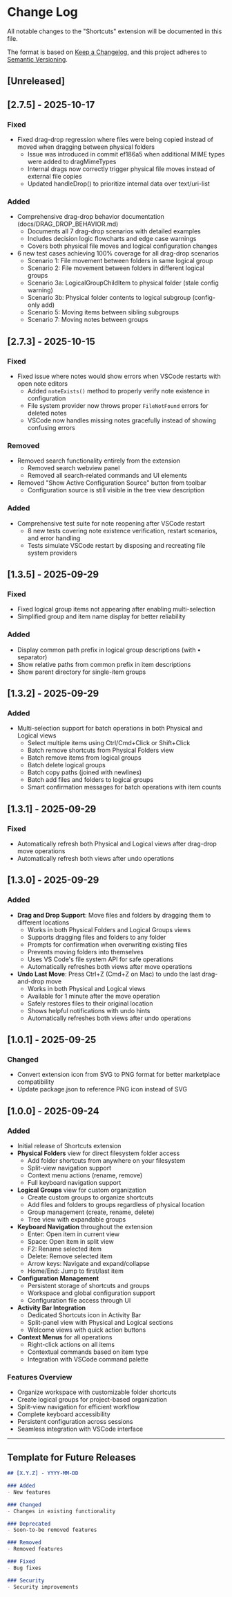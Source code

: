# Change Log

All notable changes to the "Shortcuts" extension will be documented in this file.

The format is based on [Keep a Changelog](https://keepachangelog.com/en/1.0.0/),
and this project adheres to [Semantic Versioning](https://semver.org/spec/v2.0.0.html).

## [Unreleased]

## [2.7.5] - 2025-10-17

### Fixed
- Fixed drag-drop regression where files were being copied instead of moved when dragging between physical folders
  - Issue was introduced in commit ef186a5 when additional MIME types were added to dragMimeTypes
  - Internal drags now correctly trigger physical file moves instead of external file copies
  - Updated handleDrop() to prioritize internal data over text/uri-list

### Added
- Comprehensive drag-drop behavior documentation (docs/DRAG_DROP_BEHAVIOR.md)
  - Documents all 7 drag-drop scenarios with detailed examples
  - Includes decision logic flowcharts and edge case warnings
  - Covers both physical file moves and logical configuration changes
- 6 new test cases achieving 100% coverage for all drag-drop scenarios
  - Scenario 1: File movement between folders in same logical group
  - Scenario 2: File movement between folders in different logical groups
  - Scenario 3a: LogicalGroupChildItem to physical folder (stale config warning)
  - Scenario 3b: Physical folder contents to logical subgroup (config-only add)
  - Scenario 5: Moving items between sibling subgroups
  - Scenario 7: Moving notes between groups

## [2.7.3] - 2025-10-15

### Fixed
- Fixed issue where notes would show errors when VSCode restarts with open note editors
  - Added `noteExists()` method to properly verify note existence in configuration
  - File system provider now throws proper `FileNotFound` errors for deleted notes
  - VSCode now handles missing notes gracefully instead of showing confusing errors

### Removed
- Removed search functionality entirely from the extension
  - Removed search webview panel
  - Removed all search-related commands and UI elements
- Removed "Show Active Configuration Source" button from toolbar
  - Configuration source is still visible in the tree view description

### Added
- Comprehensive test suite for note reopening after VSCode restart
  - 8 new tests covering note existence verification, restart scenarios, and error handling
  - Tests simulate VSCode restart by disposing and recreating file system providers

## [1.3.5] - 2025-09-29

### Fixed
- Fixed logical group items not appearing after enabling multi-selection
- Simplified group and item name display for better reliability

### Added
- Display common path prefix in logical group descriptions (with • separator)
- Show relative paths from common prefix in item descriptions
- Show parent directory for single-item groups

## [1.3.2] - 2025-09-29

### Added
- Multi-selection support for batch operations in both Physical and Logical views
  - Select multiple items using Ctrl/Cmd+Click or Shift+Click
  - Batch remove shortcuts from Physical Folders view
  - Batch remove items from logical groups
  - Batch delete logical groups
  - Batch copy paths (joined with newlines)
  - Batch add files and folders to logical groups
  - Smart confirmation messages for batch operations with item counts

## [1.3.1] - 2025-09-29

### Fixed
- Automatically refresh both Physical and Logical views after drag-drop move operations
- Automatically refresh both views after undo operations

## [1.3.0] - 2025-09-29

### Added
- **Drag and Drop Support**: Move files and folders by dragging them to different locations
  - Works in both Physical Folders and Logical Groups views
  - Supports dragging files and folders to any folder
  - Prompts for confirmation when overwriting existing files
  - Prevents moving folders into themselves
  - Uses VS Code's file system API for safe operations
  - Automatically refreshes both views after move operations
- **Undo Last Move**: Press Ctrl+Z (Cmd+Z on Mac) to undo the last drag-and-drop move
  - Works in both Physical and Logical views
  - Available for 1 minute after the move operation
  - Safely restores files to their original location
  - Shows helpful notifications with undo hints
  - Automatically refreshes both views after undo operations

## [1.0.1] - 2025-09-25

### Changed
- Convert extension icon from SVG to PNG format for better marketplace compatibility
- Update package.json to reference PNG icon instead of SVG

## [1.0.0] - 2025-09-24

### Added
- Initial release of Shortcuts extension
- **Physical Folders** view for direct filesystem folder access
  - Add folder shortcuts from anywhere on your filesystem
  - Split-view navigation support
  - Context menu actions (rename, remove)
  - Full keyboard navigation support
- **Logical Groups** view for custom organization
  - Create custom groups to organize shortcuts
  - Add files and folders to groups regardless of physical location
  - Group management (create, rename, delete)
  - Tree view with expandable groups
- **Keyboard Navigation** throughout the extension
  - Enter: Open item in current view
  - Space: Open item in split view
  - F2: Rename selected item
  - Delete: Remove selected item
  - Arrow keys: Navigate and expand/collapse
  - Home/End: Jump to first/last item
- **Configuration Management**
  - Persistent storage of shortcuts and groups
  - Workspace and global configuration support
  - Configuration file access through UI
- **Activity Bar Integration**
  - Dedicated Shortcuts icon in Activity Bar
  - Split-panel view with Physical and Logical sections
  - Welcome views with quick action buttons
- **Context Menus** for all operations
  - Right-click actions on all items
  - Contextual commands based on item type
  - Integration with VSCode command palette

### Features Overview
- Organize workspace with customizable folder shortcuts
- Create logical groups for project-based organization
- Split-view navigation for efficient workflow
- Complete keyboard accessibility
- Persistent configuration across sessions
- Seamless integration with VSCode interface

---

## Template for Future Releases

```markdown
## [X.Y.Z] - YYYY-MM-DD

### Added
- New features

### Changed
- Changes in existing functionality

### Deprecated
- Soon-to-be removed features

### Removed
- Removed features

### Fixed
- Bug fixes

### Security
- Security improvements
```